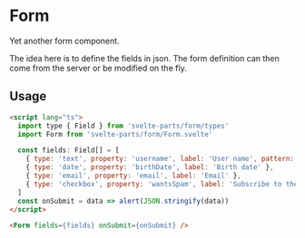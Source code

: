 # Form

Yet another form component.

The idea here is to define the fields in json. The form definition can then come from the server or be modified on the fly.

## Usage

```html
<script lang="ts">
  import type { Field } from 'svelte-parts/form/types'
  import Form from 'svelte-parts/form/Form.svelte'

  const fields: Field[] = [
    { type: 'text', property: 'username', label: 'User name', pattern: '[a-z0-9-]+', minLength: 5 },
    { type: 'date', property: 'birthDate', label: 'Birth date' },
    { type: 'email', property: 'email', label: 'Email' },
    { type: 'checkbox', property: 'wantsSpam', label: 'Subscribe to the newsletter', value: true },
  ]
  const onSubmit = data => alert(JSON.stringify(data))
</script>

<Form fields={fields} onSubmit={onSubmit} />
```
